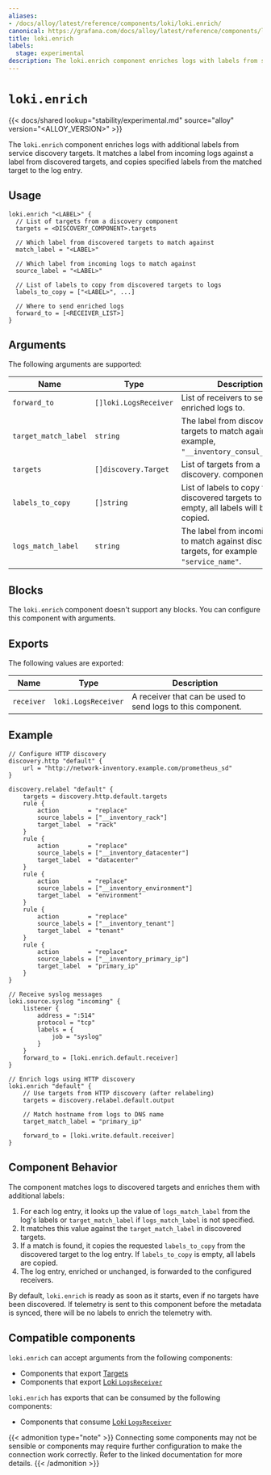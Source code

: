 ```yaml
---
aliases:
- /docs/alloy/latest/reference/components/loki/loki.enrich/
canonical: https://grafana.com/docs/alloy/latest/reference/components/loki/loki.enrich/
title: loki.enrich
labels:
  stage: experimental
description: The loki.enrich component enriches logs with labels from service discovery.
---
```


# `loki.enrich`

{{< docs/shared lookup="stability/experimental.md" source="alloy" version="<ALLOY_VERSION>" >}}

The `loki.enrich` component enriches logs with additional labels from service discovery targets.
It matches a label from incoming logs against a label from discovered targets, and copies specified labels from the matched target to the log entry.

## Usage

```alloy
loki.enrich "<LABEL>" {
  // List of targets from a discovery component
  targets = <DISCOVERY_COMPONENT>.targets
  
  // Which label from discovered targets to match against
  match_label = "<LABEL>"
  
  // Which label from incoming logs to match against
  source_label = "<LABEL>"
  
  // List of labels to copy from discovered targets to logs
  labels_to_copy = ["<LABEL>", ...]
  
  // Where to send enriched logs
  forward_to = [<RECEIVER_LIST>]
}
```

## Arguments

The following arguments are supported:

| Name                 | Type                  | Description                                                                                      | Default              | Required |
| -------------------- | --------------------- | ------------------------------------------------------------------------------------------------ | -------------------- | -------- |
| `forward_to`         | `[]loki.LogsReceiver` | List of receivers to send enriched logs to.                                                      |                      | yes      |
| `target_match_label` | `string`              | The label from discovered targets to match against, for example, `"__inventory_consul_service"`. |                      | yes      |
| `targets`            | `[]discovery.Target`  | List of targets from a discovery. component.                                                     |                      | yes      |
| `labels_to_copy`     | `[]string`            | List of labels to copy from discovered targets to logs. If empty, all labels will be copied.     |                      | no       |
| `logs_match_label`   | `string`              | The label from incoming logs to match against discovered targets, for example `"service_name"`.  | `target_match_label` | no       |

## Blocks

The `loki.enrich` component doesn't support any blocks. You can configure this component with arguments.

## Exports

The following values are exported:

| Name       | Type                | Description                                                 |
| ---------- | ------------------- | ----------------------------------------------------------- |
| `receiver` | `loki.LogsReceiver` | A receiver that can be used to send logs to this component. |

## Example

```alloy
// Configure HTTP discovery
discovery.http "default" {
    url = "http://network-inventory.example.com/prometheus_sd"
}

discovery.relabel "default" {
    targets = discovery.http.default.targets
    rule {
        action        = "replace"
        source_labels = ["__inventory_rack"]
        target_label  = "rack"
    }
    rule {
        action        = "replace"
        source_labels = ["__inventory_datacenter"]
        target_label  = "datacenter"
    }
    rule {
        action        = "replace"
        source_labels = ["__inventory_environment"]
        target_label  = "environment"
    }
    rule {
        action        = "replace"
        source_labels = ["__inventory_tenant"]
        target_label  = "tenant"
    }
    rule {
        action        = "replace"
        source_labels = ["__inventory_primary_ip"]
        target_label  = "primary_ip"
    }
}

// Receive syslog messages
loki.source.syslog "incoming" {
    listener {
        address = ":514"
        protocol = "tcp"
        labels = {
            job = "syslog"
        }
    }
    forward_to = [loki.enrich.default.receiver]
}

// Enrich logs using HTTP discovery
loki.enrich "default" {
    // Use targets from HTTP discovery (after relabeling)
    targets = discovery.relabel.default.output

    // Match hostname from logs to DNS name
    target_match_label = "primary_ip"

    forward_to = [loki.write.default.receiver]
}
```

## Component Behavior

The component matches logs to discovered targets and enriches them with additional labels:

1. For each log entry, it looks up the value of `logs_match_label` from the log's labels or `target_match_label` if `logs_match_label` is not specified.
1. It matches this value against the `target_match_label` in discovered targets.
1. If a match is found, it copies the requested `labels_to_copy` from the discovered target to the log entry. If `labels_to_copy` is empty, all labels are copied.
1. The log entry, enriched or unchanged, is forwarded to the configured receivers.

By default, `loki.enrich` is ready as soon as it starts, even if no targets have been discovered.
If telemetry is sent to this component before the metadata is synced, there will be no labels to enrich the telemetry with.

<!-- START GENERATED COMPATIBLE COMPONENTS -->

## Compatible components

`loki.enrich` can accept arguments from the following components:

- Components that export [Targets](../../../compatibility/#targets-exporters)
- Components that export [Loki `LogsReceiver`](../../../compatibility/#loki-logsreceiver-exporters)

`loki.enrich` has exports that can be consumed by the following components:

- Components that consume [Loki `LogsReceiver`](../../../compatibility/#loki-logsreceiver-consumers)

{{< admonition type="note" >}}
Connecting some components may not be sensible or components may require further configuration to make the connection work correctly.
Refer to the linked documentation for more details.
{{< /admonition >}}

<!-- END GENERATED COMPATIBLE COMPONENTS -->